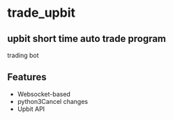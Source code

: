 # trade_upbit
## upbit short time auto trade program

trading bot

## Features

- Websocket-based
- python3Cancel changes
- Upbit API

